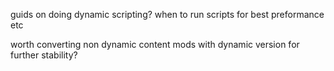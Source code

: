 guids on doing dynamic scripting? when to run scripts for best preformance etc

worth converting non dynamic content mods with dynamic version for further stability?
